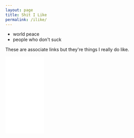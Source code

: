 ```yaml
---
layout: page
title: Shit I Like
permalink: /ilike/
---
```

- world peace
- people who don't suck 

These are associate links but they're things I really do like. 

<iframe style="width:120px;height:240px;" marginwidth="0" marginheight="0" scrolling="no" frameborder="0" src="//ws-na.amazon-adsystem.com/widgets/q?ServiceVersion=20070822&OneJS=1&Operation=GetAdHtml&MarketPlace=US&source=ac&ref=tf_til&ad_type=product_link&tracking_id=raebress02-20&marketplace=amazon&region=US&placement=B07TD42S27&asins=B07TD42S27&linkId=0e7b6b5cc668fe1900527c9ff52795af&show_border=false&link_opens_in_new_window=false&price_color=333333&title_color=0066c0&bg_color=ffffff">
    </iframe>
    
    
